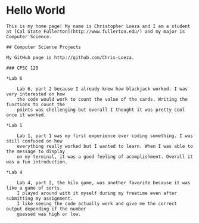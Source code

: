  # Hello World

    This is my home page! My name is Christopher Loeza and I am a student at [Cal State Fullerton](http://www.fullerton.edu/) and my major is Computer Science.

    ## Computer Science Projects

    My GitHub page is http://github.com/Chris-Loeza.

    ### CPSC 120

    *Lab 6

        Lab 6, part 2 because I already knew how blackjack worked. I was very interested on how
        the code would work to count the value of the cards. Writing the functions to count the
        points was chellenging but overall I thought it was pretty cool once it worked.

    *Lab 1
       
        Lab 1, part 1 was my first experience ever coding something. I was still confused on how
        everything really worked but I wanted to learn. When I was able to the message to display
        on my terminal, it was a good feeling of acomplishment. Overall it was a fun introduction.

    *Lab 4
       
        Lab 4, part 2, the hilo game, was another favorite because it was like a game of sorts. 
        I played around with it myself during my freetime even after submitting my assignment.
        I like seeing the code actually work and give me the correct output depending if the number
        guessed was high or low.